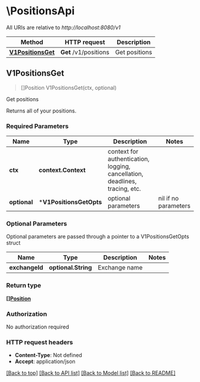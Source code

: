 # \PositionsApi

All URIs are relative to *http://localhost:8080/v1*

Method | HTTP request | Description
------------- | ------------- | -------------
[**V1PositionsGet**](PositionsApi.md#V1PositionsGet) | **Get** /v1/positions | Get positions



## V1PositionsGet

> []Position V1PositionsGet(ctx, optional)

Get positions

Returns all of your positions.

### Required Parameters


Name | Type | Description  | Notes
------------- | ------------- | ------------- | -------------
**ctx** | **context.Context** | context for authentication, logging, cancellation, deadlines, tracing, etc.
 **optional** | ***V1PositionsGetOpts** | optional parameters | nil if no parameters

### Optional Parameters

Optional parameters are passed through a pointer to a V1PositionsGetOpts struct


Name | Type | Description  | Notes
------------- | ------------- | ------------- | -------------
 **exchangeId** | **optional.String**| Exchange name | 

### Return type

[**[]Position**](position.md)

### Authorization

No authorization required

### HTTP request headers

- **Content-Type**: Not defined
- **Accept**: application/json

[[Back to top]](#) [[Back to API list]](../README.md#documentation-for-api-endpoints)
[[Back to Model list]](../README.md#documentation-for-models)
[[Back to README]](../README.md)

